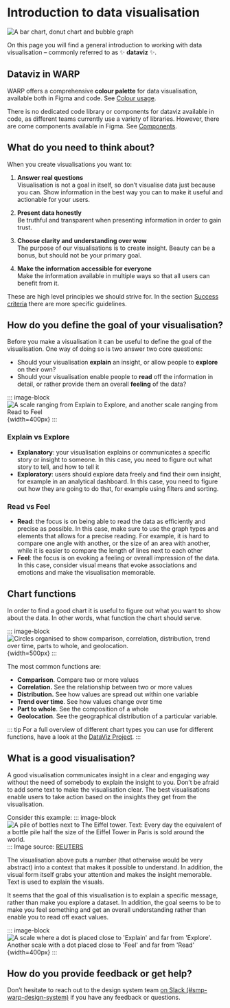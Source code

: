 # Introduction to data visualisation

![A bar chart, donut chart and bubble graph](/foundations/dataviz/graphs-light-and-dark.png)

On this page you will find a general introduction to working with data visualisation – commonly referred to as ✨ **dataviz** ✨.


## Dataviz in WARP

WARP offers a comprehensive **colour palette** for data visualisation, available both in Figma and code. See [Colour usage](/foundations/data-visualization/colour-usage/).

There is no dedicated code library or components for dataviz available in code, as different teams currently use a variety of libraries. However, there are come components available in Figma. See [Components](/foundations/data-visualization/components/).


## What do you need to think about?

When you create visualisations you want to:

1. **Answer real questions**<br>
    Visualisation is not a goal in itself, so don’t visualise data just because you can. Show information in the best way you can to make it useful and actionable for your users.
    
2. **Present data honestly**<br>
    Be truthful and transparent when presenting information in order to gain trust.
    
3. **Choose clarity and understanding over wow**<br>
    The purpose of our visualisations is to create insight. Beauty can be a bonus, but should not be your primary goal.
    
4. **Make the information accessible for everyone**<br>
    Make the information available in multiple ways so that all users can benefit from it.

These are high level principles we should strive for. In the section [Success criteria](/foundations/data-visualization/success-criteria/) there are more specific guidelines.


## How do you define the goal of your visualisation?

Before you make a visualisation it can be useful to define the goal of the visualisation. One way of doing so is two answer two core questions:
- Should your visualisation **explain** an insight, or allow people to **explore** on their own?
- Should your visualisation enable people to **read** off the information in detail, or rather provide them an overall **feeling** of the data?

::: image-block
![A scale ranging from Explain to Explore, and another scale ranging from Read to Feel](/foundations/dataviz/explain-explore-read-feel.png){width=400px}
:::

### Explain vs Explore

- **Explanatory**: your visualisation explains or communicates a specific story or insight to someone. In this case, you need to figure out what story to tell, and how to tell it
- **Exploratory**: users should explore data freely and find their own insight, for example in an analytical dashboard. In this case, you need to figure out how they are going to do that, for example using filters and sorting.

### Read vs Feel
- **Read**: the focus is on being able to read the data as efficiently and precise as possible. In this case, make sure to use the graph types and elements that allows for a precise reading. For example, it is hard to compare one angle with another, or the size of an area with another, while it is easier to compare the length of lines next to each other
- **Feel**: the focus is on evoking a feeling or overall impression of the data. In this case, consider visual means that evoke associations and emotions and make the visualisation memorable.

## Chart functions

In order to find a good chart it is useful to figure out what you want to show about the data. In other words, what function the chart should serve.

::: image-block
![Circles organised to show comparison, correlation, distribution, trend over time, parts to whole, and geolocation. ](/foundations/dataviz/chart-functions.png){width=500px}
:::

The most common functions are:
- **Comparison**. Compare two or more values
- **Correlation.** See the relationship between two or more values
- **Distribution.** See how values are spread out within one variable
- **Trend over time**. See how values change over time
- **Part to whole**. See the composition of a whole
- **Geolocation**. See the geographical distribution of a particular variable.

::: tip
For a full overview of different chart types you can use for different functions, have a look at the [DataViz Project](https://datavizproject.com/).
:::

## What is a good visualisation?

A good visualisation communicates insight in a clear and engaging way without the need of somebody to explain the insight to you. Don’t be afraid to add some text to make the visualisation clear. The best visualisations enable users to take action based on the insights they get from the visualisation.

Consider this example:
::: image-block
![A pile of bottles next to The Eiffel tower. Text: Every day the equivalent of a bottle pile half the size of the Eiffel Tower in Paris is sold around the world. ](/foundations/dataviz/eiffel.jpg)
:::
Image source: [REUTERS](https://www.reuters.com/graphics/ENVIRONMENT-PLASTIC/0100B275155/index.html)

The visualisation above puts a number (that otherwise would be very abstract) into a context that makes it possible to understand. In addition, the visual form itself grabs your attention and makes the insight memorable. Text is used to explain the visuals.

It seems that the goal of this visualisation is to explain a specific message, rather than make you explore a dataset. In addition, the goal seems to be to make you feel something and get an overall understanding rather than enable you to read off exact values.

::: image-block
![A scale where a dot is placed close to 'Explain' and far from 'Explore'. Another scale with a dot placed close to 'Feel' and far from 'Read' ](/foundations/dataviz/explain-feel.png){width=400px}
:::

## How do you provide feedback or get help?

Don’t hesitate to reach out to the design system team [on Slack (#smp-warp-design-system)](https://sch-chat.slack.com/archives/C04P0GYTHPV) if you have any feedback or questions.